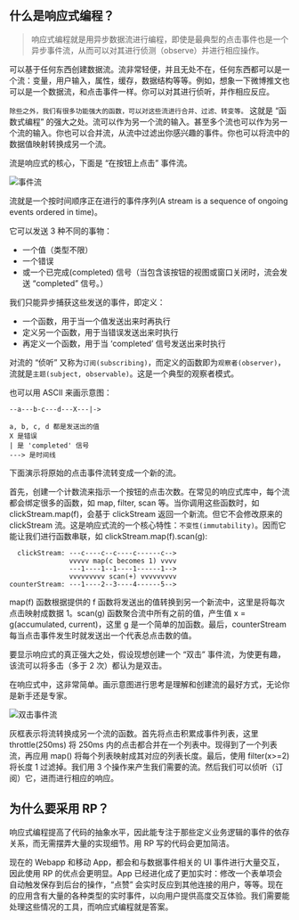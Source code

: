 ## 什么是响应式编程？
> 响应式编程就是用异步数据流进行编程，即使是最典型的点击事件也是一个异步事件流，从而可以对其进行侦测（observe）并进行相应操作。

可以基于任何东西创建数据流。流非常轻便，并且无处不在，任何东西都可以是一个流：变量，用户输入，属性，缓存，数据结构等等。例如，想象一下微博推文也可以是一个数据流，和点击事件一样。你可以对其进行侦听，并作相应反应。

`除些之外，我们有很多功能强大的函数，可以对这些流进行合并、过滤、转变等。` 这就是 “函数式编程” 的强大之处。流可以作为另一个流的输入。甚至多个流也可以作为另一个流的输入。你也可以合并流，从流中过滤出你感兴趣的事件。你也可以将流中的数据值映射转换成另一个流。

流是响应式的核心，下面是 “在按钮上点击” 事件流。

![事件流](http://ww1.sinaimg.cn/large/8b2b1aafly1fsilrcd6j8j20e8079t95.jpg)

流就是一个按时间顺序正在进行的事件序列(A stream is a sequence of ongoing events ordered in time)。

它可以发送 3 种不同的事物：
- 一个值（类型不限）
- 一个错误
- 或一个已完成(completed) 信号（当包含该按钮的视图或窗口关闭时，流会发送 “completed” 信号。）

我们只能异步捕获这些发送的事件，即定义：
- 一个函数，用于当一个值发送出来时再执行
- 定义另一个函数，用于当错误发送出来时执行
- 再定义一个函数，用于当 ‘completed’ 信号发送出来时执行

对流的 “侦听” 又称为`订阅(subscribing)`，而定义的函数即为`观察者(observer)`，流就是`主题(subject, observable)`。这是一个典型的观察者模式。

也可以用 ASCII 来画示意图：
```
--a---b-c---d---X---|->

a, b, c, d 都是发送出的值
X 是错误
| 是 'completed' 信号
---> 是时间线
```
下面演示将原始的点击事件流转变成一个新的流。

首先，创建一个计数流来指示一个按钮的点击次数。在常见的响应式库中，每个流都会绑定很多的函数，如 map, filter, scan 等。当你调用这些函数时，如 clickStream.map(f)，会基于 clickStream 返回一个新流。但它不会修改原来的 clickStream 流。这是响应式流的一个核心特性：`不变性(immutability)`。因而它能让我们进行函数串联，如 clickStream.map(f).scan(g):
```
  clickStream: ---c----c--c----c------c-->
               vvvvv map(c becomes 1) vvvv
               ---1----1--1----1------1-->
               vvvvvvvvv scan(+) vvvvvvvvv
counterStream: ---1----2--3----4------5-->
```
map(f) 函数根据提供的 f 函数将发送出的值转换到另一个新流中，这里是将每次点击映射成数据 1。scan(g) 函数聚合流中所有之前的值，产生值 x = g(accumulated, current)，这里 g 是一个简单的加函数。最后，counterStream 每当点击事件发生时就发送出一个代表总点击数的值。

要显示响应式的真正强大之处，假设现想创建一个 “双击” 事件流，为使更有趣，该流可以将多击（多于 2 次）都认为是双击。

在响应式中，这非常简单。画示意图进行思考是理解和创建流的最好方式，无论你是新手还是专家。

![双击事件流](http://ww1.sinaimg.cn/large/8b2b1aafly1fsima1p2ecj20e80jz75q.jpg)

灰框表示将流转换成另一个流的函数。首先将点击积累成事件列表，这里 throttle(250ms) 将 250ms 内的点击都合并在一个列表中。现得到了一个列表流，再应用 map() 将每个列表映射成其对应的列表长度。最后，使用 filter(x>=2) 将长度 1 过滤掉。我们用 3 个操作来产生我们需要的流。然后我们可以侦听（订阅）它，进而进行相应的响应。

## 为什么要采用 RP？
响应式编程提高了代码的抽象水平，因此能专注于那些定义业务逻辑的事件的依存关系，而无需摆弄大量的实现细节。用 RP 写的代码会更加简洁。

现在的 Webapp 和移动 App，都会和与数据事件相关的 UI 事件进行大量交互，因此使用 RP 的优点会更明显。App 已经进化成了更加实时：修改一个表单项会自动触发保存到后台的操作，“点赞” 会实时反应到其他连接的用户，等等。现在的应用含有大量的各种类型的实时事件，以向用户提供高度交互体验。我们需要能处理这些情况的工具，而响应式编程就是答案。
